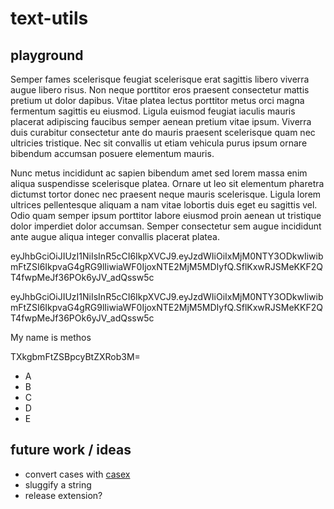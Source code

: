 # text-utils

## playground

Semper fames scelerisque feugiat scelerisque erat sagittis libero viverra augue libero risus. Non neque porttitor eros praesent consectetur mattis pretium ut dolor dapibus. Vitae platea lectus porttitor metus orci magna fermentum sagittis eu eiusmod. Ligula euismod feugiat iaculis mauris placerat adipiscing faucibus semper aenean pretium vitae ipsum. Viverra duis curabitur consectetur ante do mauris praesent scelerisque quam nec ultricies tristique. Nec sit convallis ut etiam vehicula purus ipsum ornare bibendum accumsan posuere elementum mauris.

Nunc metus incididunt ac sapien bibendum amet sed lorem massa enim aliqua suspendisse scelerisque platea. Ornare ut leo sit elementum pharetra dictumst tortor donec nec praesent neque mauris scelerisque. Ligula lorem ultrices pellentesque aliquam a nam vitae lobortis duis eget eu sagittis vel. Odio quam semper ipsum porttitor labore eiusmod proin aenean ut tristique dolor imperdiet dolor accumsan. Semper consectetur sem augue incididunt ante augue aliqua integer convallis placerat platea.

eyJhbGciOiJIUzI1NiIsInR5cCI6IkpXVCJ9.eyJzdWIiOiIxMjM0NTY3ODkwIiwibmFtZSI6IkpvaG4gRG9lIiwiaWF0IjoxNTE2MjM5MDIyfQ.SflKxwRJSMeKKF2QT4fwpMeJf36POk6yJV_adQssw5c

eyJhbGciOiJIUzI1NiIsInR5cCI6IkpXVCJ9.eyJzdWIiOiIxMjM0NTY3ODkwIiwibmFtZSI6IkpvaG4gRG9lIiwiaWF0IjoxNTE2MjM5MDIyfQ.SflKxwRJSMeKKF2QT4fwpMeJf36POk6yJV_adQssw5c

My name is methos

TXkgbmFtZSBpcyBtZXRob3M=

- A
- B
- C
- D
- E

## future work / ideas

- convert cases with [casex](npm.im/casex)
- sluggify a string
- release extension?
